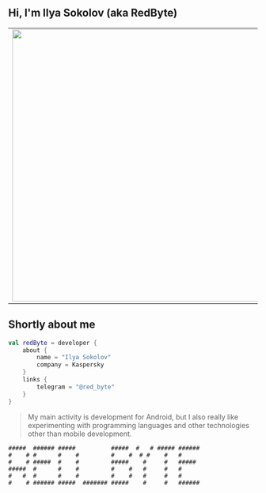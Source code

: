 ## Hi, I'm Ilya Sokolov (aka RedByte)
<p align="center">
  <table>
  <tr>
      <td>
        <img 
             width="550px" 
             align="left" 
             src="https://github-readme-stats.vercel.app/api?username=i-redbyte&hide_border=true&count_private=false&layout=compact&hide_title=true&show_icons=true&theme=merko"/>
    </td>
      <td>
        <img 
             width="550px" 
             src="https://github-readme-stats.vercel.app/api/top-langs/?username=i-redbyte&langs_count=10&hide=html&layout=compact&hide_border=true&hide_title=true&theme=merko" />
    </td>
  </tr>   
</table>
</p>

## Shortly about me

```kotlin
val redByte = developer {
    about {
        name = "Ilya Sokolov"
        company = Kaspersky
    }
    links {
        telegram = "@red_byte"
    }
}
```

>My main activity is development for Android, but I also really like experimenting with programming languages and other technologies other than mobile development.


```
#####  ###### #####          #####  #   # ##### ###### 
#    # #      #    #         #    #  # #    #   #      
#    # #####  #    #         #####    #     #   #####  
#####  #      #    #         #    #   #     #   #      
#   #  #      #    #         #    #   #     #   #      
#    # ###### #####  ####### #####    #     #   ###### 
```
